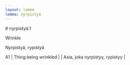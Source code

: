 ```yaml
---
layout: lemma
lemma: nyrpistyä
---
```


<div class="sense">
# <span class="sensename">nyrpistyä.1</span>

<span class="description">Wrinkle</span>

<span class="description">Nyrpistyä, rypistyä</span>

A1 | Thing being wrinkled |   | Asia, joka nyrpistyy, rypistyy |  

</div>

